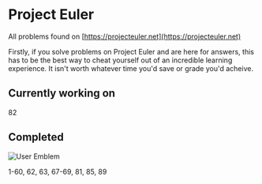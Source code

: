 # Project Euler

All problems found on [https://projecteuler.net](https://projecteuler.net)

Firstly, if you solve problems on Project Euler and are here for answers, this has to be the best way to cheat yourself out of an incredible learning experience. It isn't worth whatever time you'd save or grade you'd acheive.

## Currently working on

82

## Completed

![User Emblem](https://projecteuler.net/profile/milespossing.png)

1-60, 62, 63, 67-69, 81, 85, 89

